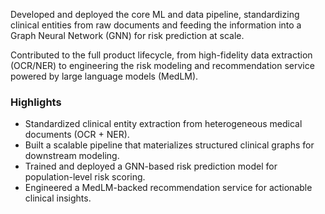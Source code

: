 Developed and deployed the core ML and data pipeline, standardizing clinical entities from raw documents and feeding the information into a Graph Neural Network (GNN) for risk prediction at scale.

Contributed to the full product lifecycle, from high-fidelity data extraction (OCR/NER) to engineering the risk modeling and recommendation service powered by large language models (MedLM).

### Highlights

- Standardized clinical entity extraction from heterogeneous medical documents (OCR + NER).
- Built a scalable pipeline that materializes structured clinical graphs for downstream modeling.
- Trained and deployed a GNN-based risk prediction model for population-level risk scoring.
- Engineered a MedLM-backed recommendation service for actionable clinical insights.
